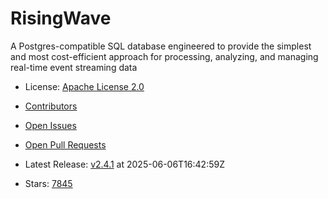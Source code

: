 # RisingWave

A Postgres-compatible SQL database engineered to provide the simplest and most cost-efficient approach for processing, analyzing, and managing real-time event streaming data
- License: [Apache License 2.0](https://spdx.org/licenses/Apache-2.0.html)

- [Contributors](https://github.com/risingwavelabs/risingwave/graphs/contributors)
- [Open Issues](https://github.com/risingwavelabs/risingwave/issues?q=sort%3Aupdated-desc+is%3Aissue+is%3Aopen)
- [Open Pull Requests](https://github.com/risingwavelabs/risingwave/pulls?q=sort%3Aupdated-desc+is%3Apr+is%3Aopen)
- Latest Release: [v2.4.1](https://github.com/risingwavelabs/risingwave/releases/tag/v2.4.1) at 2025-06-06T16:42:59Z

- Stars: [7845](https://github.com/risingwavelabs/risingwave/stargazers)

